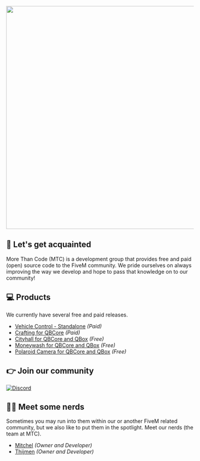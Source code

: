 <p align="center">
  <img width="600" src="https://i.imgur.com/mHjFB7l.png">
</p>

## 👋 Let's get acquainted
More Than Code (MTC) is a development group that provides free and paid (open) source code to the FiveM community. We pride ourselves on always improving the way we develop and hope to pass that knowledge on to our community!

## 💻 Products
We currently have several free and paid releases.
- [Vehicle Control - Standalone](https://mtc.tebex.io/package/5863758) *(Paid)*
- [Crafting for QBCore](https://mtc.tebex.io/package/5529409) *(Paid)*
- [Cityhall for QBCore and QBox](https://github.com/morethancodenl/mtc-cityhall) *(Free)*
- [Moneywash for QBCore and QBox](https://github.com/morethancodenl/mtc-moneywash) *(Free)*
- [Polaroid Camera for QBCore and QBox](https://github.com/morethancodenl/mtc-camera) *(Free)*

## 👉 Join our community

[![Discord](https://discord.com/api/guilds/1075048579758035014/widget.png?style=banner2)](https://discord.gg/cFuv5BMWzK)

## 👨‍💻 Meet some nerds
Sometimes you may run into them within our or another FiveM related community, but we also like to put them in the spotlight. Meet our nerds (the team at MTC).

 - [Mitchel](https://github.com/Mitchel) *(Owner and Developer)*
 - [Thijmen](https://github.com/NietThijmen) *(Owner and Developer)*
